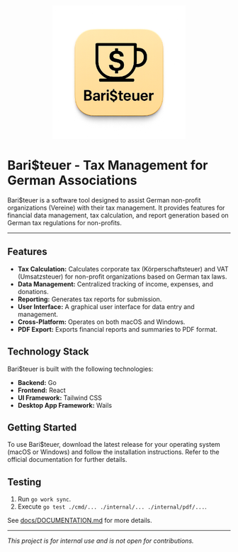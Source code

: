 <div align="center">
  <img src="logo.png" alt="Bari$teuer Logo" width="300">
</div>

# Bari$teuer - Tax Management for German Associations

Bari$teuer is a software tool designed to assist German non-profit organizations (Vereine) with their tax management. It provides features for financial data management, tax calculation, and report generation based on German tax regulations for non-profits.

---

## Features

- **Tax Calculation:** Calculates corporate tax (Körperschaftsteuer) and VAT (Umsatzsteuer) for non-profit organizations based on German tax laws.
- **Data Management:** Centralized tracking of income, expenses, and donations.
- **Reporting:** Generates tax reports for submission.
- **User Interface:** A graphical user interface for data entry and management.
- **Cross-Platform:** Operates on both macOS and Windows.
- **PDF Export:** Exports financial reports and summaries to PDF format.

## Technology Stack

Bari$teuer is built with the following technologies:

- **Backend:** Go
- **Frontend:** React
- **UI Framework:** Tailwind CSS
- **Desktop App Framework:** Wails

## Getting Started

To use Bari$teuer, download the latest release for your operating system (macOS or Windows) and follow the installation instructions. Refer to the official documentation for further details.

## Testing

1. Run `go work sync`.
2. Execute `go test ./cmd/... ./internal/... ./internal/pdf/...`.

See [docs/DOCUMENTATION.md](docs/DOCUMENTATION.md) for more details.

---

*This project is for internal use and is not open for contributions.*

